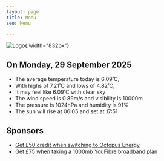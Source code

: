 ```yaml
---
layout: page
title: Menu
seo: Menu

---
```


![Logo](/images/logo.jpg){:width="832px"}

<!-- weather_marker starts -->
## On Monday, 29 September 2025

- The average temperature today is 6.09˚C,
- With highs of 7.21˚C and lows of 4.82˚C,
- It may feel like 6.09˚C with clear sky
- The wind speed is 0.89m/s and visibility is 10000m
- The pressure is 1024hPa and humidity is 91%
- The sun will rise at 06:05 and set at 17:51

<!-- weather_marker ends -->

## Sponsors

- [Get £50 credit when switching to Octopus Energy](https://bit.ly/3oD1nnS)
- [Get £75 when taking a 1000mb YouFibre broadband plan](https://aklam.io/91zWhU?)
